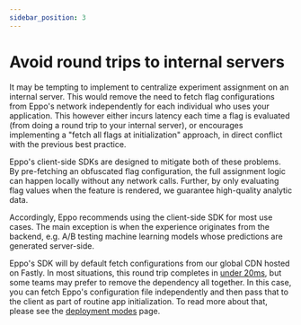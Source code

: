 ```yaml
---
sidebar_position: 3
---
```


# Avoid round trips to internal servers

It may be tempting to implement to centralize experiment assignment on an internal server. This would remove the need to fetch flag configurations from Eppo's network independently for each individual who uses your application. This however either incurs latency each time a flag is evaluated (from doing a round trip to your internal server), or encourages implementing a "fetch all flags at initialization" approach, in direct conflict with the previous best practice.

Eppo's client-side SDKs are designed to mitigate both of these problems. By pre-fetching an obfuscated flag configuration, the full assignment logic can happen locally without any network calls. Further, by only evaluating flag values when the feature is rendered, we guarantee high-quality analytic data.

Accordingly, Eppo recommends using the client-side SDK for most use cases. The main exception is when the experience originates from the backend, e.g. A/B testing machine learning models whose predictions are generated server-side.

Eppo's SDK will by default fetch configurations from our global CDN hosted on Fastly. In most situations, this round trip completes in [under 20ms](/sdks/faqs/latency), but some teams may prefer to remove the dependency all together. In this case, you can fetch Eppo's configuration file independently and then pass that to the client as part of routine app initialization. To read more about that, please see the [deployment modes](/sdks/architecture/deployment-modes#local-flag-evaluation-using-configurations-from-internal-server) page.
